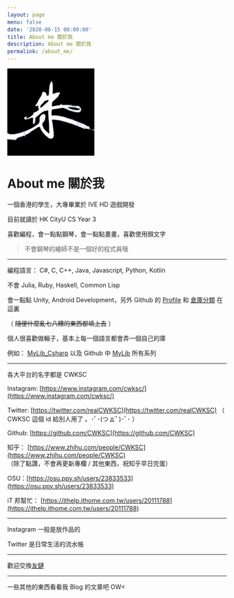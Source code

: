 ```yaml
---
layout: page
menu: false
date: '2020-06-15 00:00:00'
title: About me 關於我
description: About me 關於我
permalink: /about_me/
---
```


<img class="img-rounded" src="/assets/image/author_photo/CWKSC_photo.jpg" alt="CWKSC" width="200">

# About me 關於我

一個香港的學生，大專畢業於 IVE HD 遊戲開發

目前就讀於 HK CityU CS Year 3

喜歡編程，會一點點鋼琴，會一點點畫畫，喜歡使用顏文字

> 不會鋼琴的繪師不是一個好的程式員哦

___

編程語言： C#, C, C++, Java, Javascript, Python, Kotlin

不會 Julia, Ruby, Haskell, Common Lisp

會一點點 Unity, Android Development，另外 Github 的 [Profile](https://github.com/CWKSC) 和 [倉庫分類](https://github.com/CWKSC/MyGithubRepositories) 在這裏

（ ~~隨便什麼亂七八糟的東西都填上去~~ ）

個人很喜歡做輪子，基本上每一個語言都會弄一個自己的庫

例如： [MyLib_Csharp](https://github.com/CWKSC/MyLib_Csharp) 以及 Github 中 [MyLib](https://github.com/CWKSC/MyGithubRepositories)  所有系列

___

各大平台的名字都是 CWKSC

Instagram: [https://www.instagram.com/cwksc/](https://www.instagram.com/cwksc/)

Twitter: [https://twitter.com/realCWKSC](https://twitter.com/realCWKSC)  （ CWKSC 這個 id 給別人用了 。･ﾟ･(つ д`ﾟ)･ﾟ･  ）

Github: [https://github.com/CWKSC](https://github.com/CWKSC)

知乎： [https://www.zhihu.com/people/CWKSC](https://www.zhihu.com/people/CWKSC) <br>（除了點讚，不會再更新專欄 / 其他東西，祝知乎早日完蛋）

OSU：[https://osu.ppy.sh/users/23833533](https://osu.ppy.sh/users/23833533) <br />

iT 邦幫忙： [https://ithelp.ithome.com.tw/users/20111788](https://ithelp.ithome.com.tw/users/20111788)

___

Instagram 一般是放作品的

Twitter 是日常生活的流水帳

___

歡迎交換[友鏈](https://cwksc.github.io/link_exchange/) 

___

一些其他的東西看看我 Blog 的文章吧 OW<

